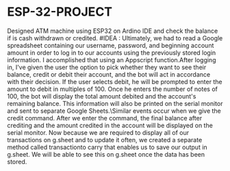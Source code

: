 # ESP-32-PROJECT
 Designed ATM machine using ESP32 on Ardino IDE and check the balance if is cash withdrawn or credited.
 #IDEA :
 Ultimately, we had to read a Google spreadsheet containing our username, password, and beginning account amount in order to log in to our accounts using the previously stored login information. I accomplished that using an Appscript function.After logging in, I've given the user the option to pick whether they want to see their balance, credit or debit their account, and the bot will act in accordance with their decision. If the user selects debit, he will be prompted to enter the amount to debit in multiples of 100. Once he enters the number of notes of 100, the bot will display the total amount debited and the account's remaining balance. This information will also be printed on the serial monitor and sent to separate Google Sheets.\\Similar events occur when we give the credit command. After we enter the command, the final balance after crediting and the amount credited in the account will be displayed on the serial monitor. Now because we are required to display all of our transactions on g.sheet and to update it often, we created a separate method called transactionto carry that enables us to save our output in g.sheet. We will be able to see this on g.sheet once the data has been stored.
